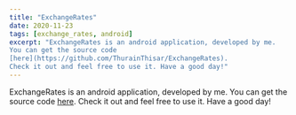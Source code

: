 ```yaml
---
title: "ExchangeRates"
date: 2020-11-23
tags: [exchange_rates, android]
excerpt: "ExchangeRates is an android application, developed by me.
You can get the source code 
[here](https://github.com/ThurainThisar/ExchangeRates).
Check it out and feel free to use it. Have a good day!"
---
```


ExchangeRates is an android application, developed by me.
You can get the source code 
[here](https://github.com/ThurainThisar/ExchangeRates).
Check it out and feel free to use it. Have a good day!
